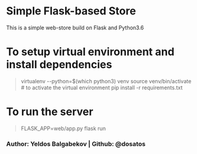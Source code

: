 # Simple Flask-based Store
This is a simple web-store build on Flask and Python3.6

# To setup virtual environment and install dependencies
> virtualenv --python=$(which python3) venv
> source venv/bin/activate  # to activate the virtual environment
> pip install -r requirements.txt

# To run the server
> FLASK_APP=web/app.py flask run

### Author: Yeldos Balgabekov | Github: @dosatos